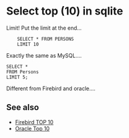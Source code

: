 # Select top (10) in sqlite

Limit! Put the limit at the end...

		SELECT * FROM PERSONS
		LIMIT 10

Exactly the same as MySQL....

    SELECT *
    FROM Persons
    LIMIT 5;

Different from Firebird and oracle....

## See also

- [Firebird TOP 10](../firebird/select_top_10.md)
- [Oracle Top 10](../oracle/top_10.md)